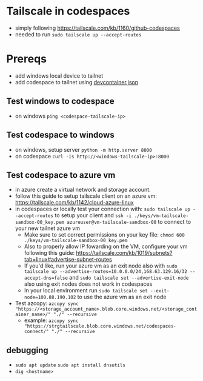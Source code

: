 # Tailscale in codespaces
- simply following https://tailscale.com/kb/1160/github-codespaces
- needed to run `sudo tailscale up --accept-routes`

# Prereqs
- add windows local device to tailnet
- add codespace to tailnet using [devcontainer.json](./.devcontainer/devcontainer.json)

## Test windows to codespace
- on windows `ping <codespace-tailscale-ip>`

## Test codespace to windows
- on windows, setup server `python -m http.server 8000`
- on codespace `curl -Is http://<windows-tailscale-ip>:8000`

## Test codespace to azure vm

- in azure create a virtual network and storage account.
- follow this guide to setup tailscale client on an azure vm: https://tailscale.com/kb/1142/cloud-azure-linux
- in codespaces or locally test your connection with: `sudo tailscale up --accept-routes` to setup your client and `ssh -i ./keys/vm-tailscale-sandbox-00_key.pem azureuser@vm-tailscale-sandbox-00` to connect to your new tailnet azure vm 
    - Make sure to set correct permissions on your key file: `chmod 600 ./keys/vm-tailscale-sandbox-00_key.pem`
    - Also  to properly allow IP fowarding on the VM, configure your vm following this guide: https://tailscale.com/kb/1019/subnets?tab=linux#advertise-subnet-routes
    - If you'd like, run your azure vm as an exit node also with `sudo tailscale up --advertise-routes=10.0.0.0/24,168.63.129.16/32 --accept-dns=false` and `sudo tailscale set --advertise-exit-node` also using exit nodes does not work in codespaces
    - In your local environment run `sudo tailscale set --exit-node=100.88.190.102` to use the azure vm as an exit node
- Test azcopy: `azcopy sync "https://<storage_account_name>.blob.core.windows.net/<storage_container_name>/" "./" --recursive`
    - example: `azcopy sync "https://strgtailscale.blob.core.windows.net/codespaces-connect/" "./" --recursive`


## debugging 
- `sudo apt update` `sudo apt install dnsutils`
- `dig <hostname>`
